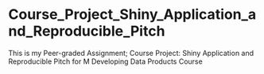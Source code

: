 # Course_Project_Shiny_Application_and_Reproducible_Pitch
This is my Peer-graded Assignment; Course Project: Shiny Application and Reproducible Pitch for M Developing Data Products Course
